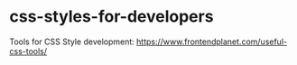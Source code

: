 # css-styles-for-developers
Tools for CSS Style development: https://www.frontendplanet.com/useful-css-tools/
